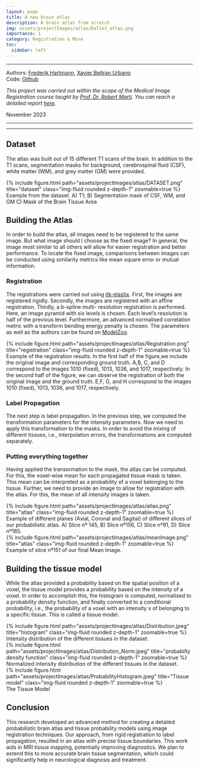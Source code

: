 ```yaml
---
layout: page
title: A new brain atlas
description: A brain atlas from scratch
img: assets/projectImages/atlas/Dalle3_atlas.png
importance: 1
category: Registration & More
toc:
  sidebar: left
---
```

---
Authors: [Frederik Hartmann](https://github.com/Frederik-Hartmann), [Xavier Beltran Urbano](https://xavibeltranurbano.github.io/)
\
Code: [Github]()


*This project was carried out within the scope of the Medical Image Registration course taught by [Prof. Dr. Robert Martí](https://scholar.google.com/citations?user=M_sM6x8AAAAJ&hl=en). You can reach a detailed report [here]().* 


November 2023

---
---
## Dataset

The atlas was built out of 15 different T1 scans of the brain. In addition to the T1 scans, segmentation masks for background, cerebrospinal fluid (CSF), white matter (WM), and grey matter (GM) were provided. 

<div class="row">
    <div class="col-sm mt-3 mt-md-0">
        {% include figure.html path="assets/projectImages/atlas/DATASET.png" title="dataset" class="img-fluid rounded z-depth-1" zoomable=true %}
    </div>
</div>
<div class="caption">
Example from the dataset. A) T1; B) Segmentation mask of CSF, WM, and GM C) Mask of the Brain Tissue Area</div>

## Building the Atlas
In order to build the atlas, all images need to be registered to the same image. But what image should I choose as the fixed image? In general, the image most similar to all others will allow for easier registration and better performance. To locate the fixed image, comparisons between images can be conducted using similarity metrics like mean square error or mutual information.

### Registration
The registrations were carried out using [itk-elastix](https://pypi.org/project/itk-elastix/). First, the
images are registered rigidly. Secondly, the images are registered with an affine registration. Thirdly, a b-spline multi-
resolution registration is performed. Here, an image pyramid with six levels is chosen. Each level’s resolution is half of the previous level. Furthermore, an advanced normalised correlation metric with a transform bending energy penalty is chosen. The parameters as well as the authors can be found on [ModelZoo](https://github.com/SuperElastix/ElastixModelZoo/tree/master/models/Par0038).

<div class="row">
    <div class="col-sm mt-3 mt-md-0">
        {% include figure.html path="assets/projectImages/atlas/Registration.png" title="registration" class="img-fluid rounded z-depth-1" zoomable=true %}
    </div>
</div>
<div class="caption">
Example of the registration results. In the first half of the figure,we include the original image and corresponding ground truth.
A,B, C, and D correspond to the images 1010 (fixed), 1013, 1036, and 1017, respectively. In the second half of the figure, we can observe
the registration of both the original image and the ground truth. E,F, G, and H correspond to the images 1010 (fixed), 1013, 1036, and
1017, respectively.
</div>

### Label Propagation
The next step is label propagation. In the previous step, we computed the transformation parameters for the intensity parameters. Now we need to apply this transformation to the masks. In order to avoid the mixing of different tissues, i.e., interpolation errors, the transformations are computed separately.

### Putting everything together
Having applied the transormation to the mask, the atlas can be computed. For this, the voxel-wise mean for each propagated tissue mask is taken. This mean can be interpreted as a probability of a voxel belonging to the tissue. Further, we need to provide an image to allow for registration with the atlas. For this, the mean of all intensity images is taken.

<div class="row">
    <div class="col-sm mt-3 mt-md-0">
        {% include figure.html path="assets/projectImages/atlas/atlas.png" title="atlas" class="img-fluid rounded z-depth-1" zoomable=true %}
    </div>
</div>
<div class="caption">
Example of different planes (Axial, Coronal and Sagital) of different slices of our probabilistic atlas. A) Slice nº 145, B) Slice
nº156, C) Slice nº91, D) Slice nº185.
</div>

<div class="row">
    <div class="col-sm mt-3 mt-md-0">
        {% include figure.html path="assets/projectImages/atlas/meanImage.png" title="atlas" class="img-fluid rounded z-depth-1" zoomable=true %}
    </div>
</div>
<div class="caption">
Example of slice nº151 of our final Mean Image.
</div>

## Building the tissue model
While the atlas provided a probability based on the spatial position of a voxel, the tissue model provides a probability based on the intensity of a voxel. In order to accomplish this, the histogram is computed, normalised to a probability density function, and finally converted to a conditional probability, i.e., the probability of a voxel with an intensity x of belonging to a specific tissue. This is called a tissue model.

<div class="row">
    <div class="col-sm mt-3 mt-md-0">
        {% include figure.html path="assets/projectImages/atlas/Distribution.jpeg" title="histogram" class="img-fluid rounded z-depth-1" zoomable=true %}
    </div>
</div>
<div class="caption">
Intensity distribution of the different tissues in the dataset.
</div>

<div class="row">
    <div class="col-sm mt-3 mt-md-0">
        {% include figure.html path="assets/projectImages/atlas/Distribution_Norm.jpeg" title="probabilty density function" class="img-fluid rounded z-depth-1" zoomable=true %}
    </div>
</div>
<div class="caption">
Normalized intensity distribution of the different tissues in the dataset.
</div>

<div class="row">
    <div class="col-sm mt-3 mt-md-0">
        {% include figure.html path="assets/projectImages/atlas/ProbabilityHistogram.jpeg" title="Tissue model" class="img-fluid rounded z-depth-1" zoomable=true %}
    </div>
</div>
<div class="caption">
The Tissue Model
</div>

## Conclusion
This research developed an advanced method for creating a detailed probabilistic brain atlas and tissue probability models using image registration techniques. Our approach, from rigid registration to label propagation, resulted in an atlas with precise tissue boundaries. This work aids in MRI tissue mapping, potentially improving diagnostics. We plan to extend this to more accurate brain tissue segmentation, which could significantly help in neurological diagnosis and treatment.